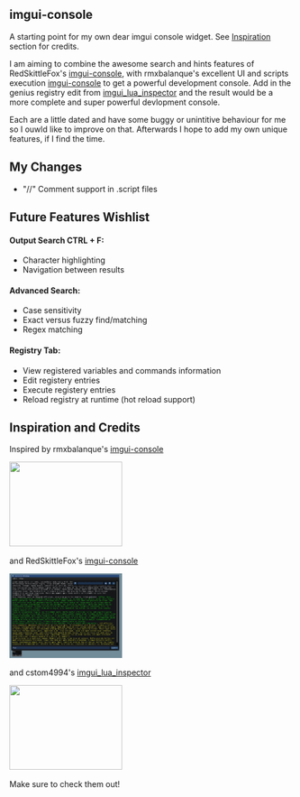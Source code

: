 imgui-console
---
A starting point for my own dear imgui console widget.
See [Inspiration](https://github.com/AaronAppel/imgui-console/edit/master/README.md#inspiration-and-credits) section for credits.

I am aiming to combine the awesome search and hints features of RedSkittleFox's [imgui-console](https://github.com/RedSkittleFox/imgui-console), with rmxbalanque's excellent UI and scripts execution [imgui-console](https://github.com/rmxbalanque/imgui-console) to get a powerful development console. Add in the genius registry edit from [imgui_lua_inspector](https://github.com/cstom4994/imgui_lua_inspector) and the result would be a more complete and super powerful devlopment console.

Each are a little dated and have some buggy or unintitive behaviour for me so I ouwld like to improve on that.
Afterwards I hope to add my own unique features, if I find the time.

## My Changes
- "//" Comment support in .script files

## Future Features Wishlist
#### Output Search CTRL + F:
- Character highlighting
- Navigation between results

#### Advanced Search:
- Case sensitivity
- Exact versus fuzzy find/matching
- Regex matching

#### Registry Tab:
- View registered variables and commands information
- Edit registery entries
- Execute registery entries
- Reload registry at runtime (hot reload support)

## Inspiration and Credits  

Inspired by rmxbalanque's [imgui-console](https://github.com/rmxbalanque/imgui-console)

<img class="animated-gif" src="https://user-images.githubusercontent.com/46074377/85931741-7b756200-b87b-11ea-9112-89d7fca305a0.gif" width="200" height="150"></img>

and RedSkittleFox's [imgui-console](https://github.com/RedSkittleFox/imgui-console)

<img src="https://github.com/AaronAppel/imgui-console/blob/master/RedSkittleFox_ImguiConsole.jpg" width=200 height=150 />

and cstom4994's [imgui_lua_inspector](https://github.com/cstom4994/imgui_lua_inspector)

<img class="animated-gif" src="https://github.com/cstom4994/imgui_lua_inspector/blob/master/demo.gif" width="200" height="150"></img>

Make sure to check them out!
